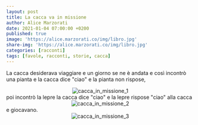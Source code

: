 ```yaml
---
layout: post
title: La cacca va in missione
author: Alice Marzorati
date: 2021-01-04 07:00:00 +0200
published: true
image: 'https://alice.marzorati.co/img/libro.jpg'
share-img: 'https://alice.marzorati.co/img/libro.jpg'
categories: [racconti]
tags: [favole, racconti, storie, cacca]
---
```

La cacca desiderava viaggiare e un giorno se ne è andata e così incontrò una pianta e la cacca dice "ciao" e la pianta non rispose,
<center>
<img src="https://alice.marzorati.co/img/post/cacca1.png" alt="cacca_in_missione_1">
</center>
poi incontrò la lepre la cacca dice "ciao" e la lepre rispose "ciao" alla cacca
<center>
<img src="https://alice.marzorati.co/img/post/cacca2.png" alt="cacca_in_missione_2">
</center> e giocavano.   
<center>
<img src="https://alice.marzorati.co/img/post/cacca3.png" alt="cacca_in_missione_3">
</center>